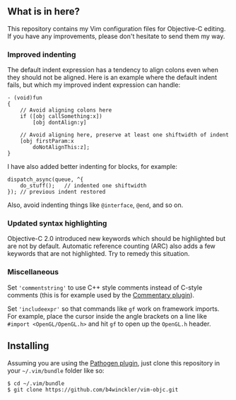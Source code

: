 ## What is in here?

This repository contains my Vim configuration files for Objective-C editing.
If you have any improvements, please don't hesitate to send them my way.


### Improved indenting

The default indent expression has a tendency to align colons even when they
should not be aligned.  Here is an example where the default indent fails, but
which my improved indent expression can handle:

```objc
- (void)fun
{
    // Avoid aligning colons here
    if ([obj callSomething:x])
        [obj dontAlign:y]

    // Avoid aligning here, preserve at least one shiftwidth of indent
    [obj firstParam:x
        doNotAlignThis:z];
}
```

I have also added better indenting for blocks, for example:

```objc
dispatch_async(queue, ^{
    do_stuff();   // indented one shiftwidth
}); // previous indent restored
```

Also, avoid indenting things like `@interface`, `@end`, and so on.


### Updated syntax highlighting

Objective-C 2.0 introduced new keywords which should be highlighted but are not
by default.  Automatic reference counting (ARC) also adds a few keywords that
are not highlighted.  Try to remedy this situation.


### Miscellaneous

Set `'commentstring'` to use C++ style comments instead of C-style comments
(this is for example used by the
[Commentary plugin](https://github.com/tpope/vim-commentary)).

Set `'includeexpr'` so that commands like `gf` work on framework imports.  For
example, place the cursor inside the angle brackets on a line like `#import
<OpenGL/OpenGL.h>` and hit `gf` to open up the `OpenGL.h` header.


## Installing

Assuming you are using the
[Pathogen plugin](https://github.com/tpope/vim-pathogen),
just clone this repository in your `~/.vim/bundle` folder like so:

```
$ cd ~/.vim/bundle
$ git clone https://github.com/b4winckler/vim-objc.git
```
